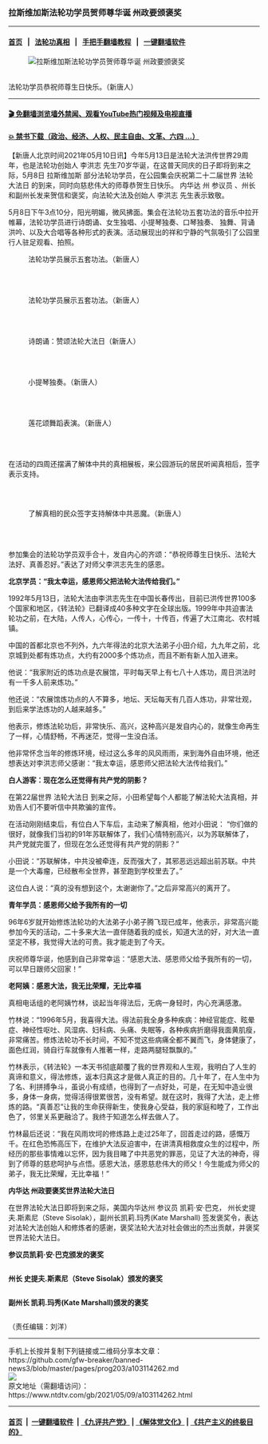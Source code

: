 ### 拉斯维加斯法轮功学员贺师尊华诞 州政要颁褒奖
------------------------

#### [首页](https://github.com/gfw-breaker/banned-news3/blob/master/README.md) &nbsp;&nbsp;|&nbsp;&nbsp; [法轮功真相](https://github.com/begood0513/basic/blob/master/README.md)  &nbsp;&nbsp;|&nbsp;&nbsp; [手把手翻墙教程](https://github.com/gfw-breaker/guides/wiki)  &nbsp;&nbsp;|&nbsp;&nbsp; [一键翻墙软件](https://github.com/gfw-breaker/nogfw/blob/master/README.md)  



<div><div class="featured_image">
 <figure>
  <img alt="拉斯维加斯法轮功学员贺师尊华诞 州政要颁褒奖" src="https://i.ntdtv.com/assets/uploads/2021/05/1ecfa2633d8f837bd38f5bd74c75ec67-800x450.jpg"/>
 </figure><br/>
 <span class="caption">
  法轮功学员恭祝师尊生日快乐。（新唐人）
 </span>
</div>
</div><hr/>

#### [ 🎬  免翻墙浏览墙外禁闻、观看YouTube热门视频及电视直播](https://github.com/gfw-breaker/HelloWorld)

#### [ 💥  禁书下载（政治、经济、人权、民主自由、文革、六四 ...）](https://github.com/gfw-breaker/books/blob/master/README.md)

<div><div class="post_content" itemprop="articleBody">
 <p>
  【新唐人北京时间2021年05月10日讯】今年5月13日是法轮大法洪传世界29周年，也是法轮功创始人
  <ok href="https://www.ntdtv.com/gb/李洪志.htm">
   李洪志
  </ok>
  先生70岁华诞，在这普天同庆的日子即将到来之际，5月8日
  <ok href="https://www.ntdtv.com/gb/拉斯维加斯.htm">
   拉斯维加斯
  </ok>
  部分法轮功学员，在公园集会庆祝第二十二届世界
  <ok href="https://www.ntdtv.com/gb/法轮大法日.htm">
   法轮大法日
  </ok>
  的到来，同时向慈悲伟大的师尊恭贺生日快乐。
  <ok href="https://www.ntdtv.com/gb/内华达.htm">
   内华达
  </ok>
  州
  <ok href="https://www.ntdtv.com/gb/参议员.htm">
   参议员
  </ok>
  、州长和副州长发来贺信和褒奖，向法轮大法及创始人
  <ok href="https://www.ntdtv.com/gb/李洪志.htm">
   李洪志
  </ok>
  先生表示致敬。
 </p>
 <p>
  5月8日下午3点10分，阳光明媚，微风拂面。集会在法轮功五套功法的音乐中拉开帷幕，法轮功学员进行诗朗诵、女生独唱、小提琴独奏、口琴独奏、 独舞、背诵洪吟、以及大合唱等各种形式的表演。活动展现出的祥和宁静的气氛吸引了公园里行人驻足观看、拍照。
 </p>
 <figure class="wp-caption alignnone" id="attachment_103114668" style="width: 600px">
  <img alt="" class="size-medium wp-image-103114668" src="https://i.ntdtv.com/assets/uploads/2021/05/26d6567e3f7bbcf85f32912f0b3a5bff-600x450.jpg">
   <br/><figcaption class="wp-caption-text">
    法轮功学员展示五套功法。（新唐人）
   </figcaption><br/>
  </img>
 </figure><br/>
 <figure class="wp-caption alignnone" id="attachment_103114669" style="width: 600px">
  <img alt="" class="size-medium wp-image-103114669" src="https://i.ntdtv.com/assets/uploads/2021/05/49eecbd50fc00a98ee33cbeb856b537b-600x450.jpg">
   <br/><figcaption class="wp-caption-text">
    法轮功学员展示五套功法。（新唐人）
   </figcaption><br/>
  </img>
 </figure><br/>
 <figure class="wp-caption alignnone" id="attachment_103114664" style="width: 600px">
  <img alt="" class="size-medium wp-image-103114664" src="https://i.ntdtv.com/assets/uploads/2021/05/425f92e99621ee20e904292d36eb39de-600x450.jpg"/>
  <br/><figcaption class="wp-caption-text">
   诗朗诵：赞颂法轮大法日（新唐人）
  </figcaption><br/>
 </figure><br/>
 <figure class="wp-caption alignnone" id="attachment_103114665" style="width: 600px">
  <img alt="" class="size-medium wp-image-103114665" src="https://i.ntdtv.com/assets/uploads/2021/05/b5c09f49b964ca23244b20151a60046f-600x800.jpg"/>
  <br/><figcaption class="wp-caption-text">
   小提琴独奏。（新唐人）
  </figcaption><br/>
 </figure><br/>
 <figure class="wp-caption alignnone" id="attachment_103114666" style="width: 600px">
  <img alt="" class="size-medium wp-image-103114666" src="https://i.ntdtv.com/assets/uploads/2021/05/e17e015fd6e31ffdabe027c2ccb8c90b-600x450.jpg"/>
  <br/><figcaption class="wp-caption-text">
   莲花颂舞蹈表演。（新唐人）
  </figcaption><br/>
 </figure><br/>
 <p>
  在活动的四周还摆满了解体中共的真相展板，来公园游玩的居民听闻真相后，签字表示支持。
 </p>
 <p>
  <img alt="" class="alignnone size-medium wp-image-103114661" src="https://i.ntdtv.com/assets/uploads/2021/05/e3566700d4dd212745b5793ccadfc665-600x450.jpg"/>
  <img alt="" class="alignnone size-medium wp-image-103114662" src="https://i.ntdtv.com/assets/uploads/2021/05/ce8ab71675fa85458e4af8777eddf1df-600x450.jpg"/>
 </p>
 <p>
  <img alt="" class="alignnone size-medium wp-image-103114660" src="https://i.ntdtv.com/assets/uploads/2021/05/a6c337267ff5f1be5c88ce4cc65e1af3-600x450.jpg"/>
 </p>
 <figure class="wp-caption alignnone" id="attachment_103114663" style="width: 600px">
  <img alt="" class="size-medium wp-image-103114663" src="https://i.ntdtv.com/assets/uploads/2021/05/f3e1bca36bc92f5bfafbaa009a996458-600x450.jpg"/>
  <br/><figcaption class="wp-caption-text">
   了解真相的民众签字支持解体中共恶魔。（新唐人）
  </figcaption><br/>
 </figure><br/>
 <p>
  参加集会的法轮功学员双手合十，发自内心的齐颂：“恭祝师尊生日快乐、法轮大法好、真善忍好。”表达了对师父李洪志先生的感恩。
 </p>
 <p>
  <strong>
   北京学员：“我太幸运，感恩师父把法轮大法传给我们。”
  </strong>
 </p>
 <p>
  1992年5月13日，法轮大法由李洪志先生在中国长春传出，目前已洪传世界100多个国家和地区，《转法轮》已翻译成40多种文字在全球出版。1999年中共迫害法轮功之前，在大陆，人传人，心传心，一传十，十传百，传遍了大江南北、农村城镇。
 </p>
 <p>
  中国的首都北京也不列外，九六年得法的北京大法弟子小田介绍，九九年之前，北京城到处都有炼功点，大约有2000多个炼功点，而且不断有新人加入进来。
 </p>
 <p>
  他说：“我家附近的炼功点是农展馆，平时每天早上有七八十人炼功，周日洪法时有一千多人前来炼功。”
 </p>
 <p>
  他还说：“农展馆炼功点的人不算多，地坛、天坛每天有几百人炼功，非常壮观，到后来学法炼功的人越来越多。”
 </p>
 <p>
  他表示，修炼法轮功后，非常快乐、高兴，这种高兴是发自内心的，就像生命再生了一样，心情舒畅，不再迷茫，觉得一生没白活。
 </p>
 <p>
  他非常怀念当年的修炼环境，经过这么多年的风风雨雨，来到海外自由环境，他还想表达对李洪志师父感谢：“我太幸运，感恩师父把法轮大法传给我们。”
 </p>
 <p>
  <strong>
   白人游客：现在怎么还觉得有共产党的阴影？
  </strong>
 </p>
 <p>
  在第22届世界
  <ok href="https://www.ntdtv.com/gb/法轮大法日.htm">
   法轮大法日
  </ok>
  到来之际，小田希望每个人都能了解法轮大法真相，并劝告人们不要听信中共欺骗的宣传。
 </p>
 <p>
  在活动刚刚结束后，有位白人下车后，主动来了解真相，他对小田说： “你们做的很好，就像我们当初的91年苏联解体了，我们心情特别高兴，以为苏联解体了，共产党就完蛋了，但现在怎么还觉得有共产党的阴影？”
 </p>
 <p>
  小田说：“苏联解体，中共没被牵连，反而强大了，其邪恶远远超出前苏联。中共是一个大毒瘤，已经散布全世界，甚至跑到学校里去了。”
 </p>
 <p>
  这位白人说：“真的没有想到这个，太谢谢你了。”之后非常高兴的离开了。
 </p>
 <p>
  <strong>
   青年学员：感恩师父给予我所有的一切
  </strong>
 </p>
 <p>
  96年6岁就开始修炼法轮功的大法弟子小弟子腾飞现已成年，他表示，非常高兴能参加今天的活动，二十多来大法一直伴随着我的成长，知道大法的好，对大法一直坚定不移，我觉得大法的可贵。我才能走到了今天。
 </p>
 <p>
  庆祝师尊华诞，他感到自己非常幸运：“感恩大法、感恩师父给予我所有的一切，可以早日跟师父回家！”
 </p>
 <p>
  <strong>
   老阿姨：感恩大法，我无比荣耀，无比幸福
  </strong>
 </p>
 <p>
  真相电话组的老阿姨竹林，谈起当年得法后，无病一身轻时，内心充满感激。
 </p>
 <p>
  竹林说：“1996年5月，我喜得大法。得法前我全身多种疾病：神经官能症、眩晕症、神经性呕吐、风湿病、妇科病、头痛、失眠等，各种疾病折磨得我面黄肌瘦，非常痛苦。修炼法轮功不长时间，不知不觉这些病痛全都不翼而飞，身体健康了，面色红润，骑自行车就像有人推著一样，走路两腿轻飘飘的。”
 </p>
 <p>
  竹林表示，《转法轮》一本天书彻底颠覆了我的世界观和人生观，我明白了人生的真谛和意义，得法修炼，返本归真这才是做人真正的目的。几十年了，在人生中为了名、利拼搏争斗，虽说小有成绩，也得到了一点好处，可是，在无知中造业很多，身体一身病，觉得活得很累很苦，没有希望。就在这时，我得了大法，走上修炼的路。“真善忍”让我的生命获得新生，使我身心受益，我的家庭和睦了，工作出色了，邻里关系更融洽了。我终于知道怎么样去做人了。
 </p>
 <p>
  竹林最后还说：“我在风雨坎坷的修炼路上走过25年了，回首走过的路，感慨万千。在红色恐怖高压下，在维护大法反迫害中，在讲清真相救度众生的过程中，所经历的那些事情难以忘怀，因为我目睹了中共恶党的罪恶，见证了大法的神奇，得到了师尊的慈悲呵护与点悟。感恩大法，感恩慈悲伟大的师父！今生能成为师父的弟子，我无比荣耀，无比幸福！”
 </p>
 <p>
  <strong>
   <ok href="https://www.ntdtv.com/gb/内华达.htm">
    内华达
   </ok>
   州政要褒奖世界法轮大法日
  </strong>
 </p>
 <p>
  在世界法轮大法日即将到来之际，美国内华达州
  <ok href="https://www.ntdtv.com/gb/参议员.htm">
   参议员
  </ok>
  凯莉·安·巴克，
  <span class="s1">
   州长史提夫.斯素尼（Steve Sisolak），副州长凯莉.玛秀(Kate Marshall)
  </span>
  签发褒奖令，表达对法轮大法创始人和修炼者的感谢，褒奖法轮大法对社会做出的杰出贡献，并褒奖世界法轮大法日。
 </p>
 <p>
  <strong>
   参议员凯莉·安·巴克颁发的褒奖
  </strong>
 </p>
 <p class="p1">
  <img alt="" class="size-medium wp-image-103114646 aligncenter" src="https://i.ntdtv.com/assets/uploads/2021/05/2021-5-1-nevada-senator-proclamation-1-600x808.jpg"/>
 </p>
 <p class="p1">
  <strong>
   <span class="s1">
    州长 史提夫.斯素尼（Steve Sisolak）颁发的褒奖
   </span>
  </strong>
 </p>
 <p class="p1">
  <img alt="" class="alignnone size-full wp-image-103114650" src="https://i.ntdtv.com/assets/uploads/2021/05/2e11cc1c56f99d508a4fc34dfc410521.jpg"/>
 </p>
 <p class="p1">
  <strong>
   <span class="s1">
    副州长 凯莉.玛秀(Kate Marshall)颁发的褒奖
   </span>
  </strong>
 </p>
 <p>
  <img alt="" class="size-full wp-image-103114647 aligncenter" src="https://i.ntdtv.com/assets/uploads/2021/05/STATE-OF-NEVADA-1.jpg"/>
 </p>
 <p>
 </p>
 <p>
  （责任编辑：刘洋）
 </p>
 <div class="single_ad">
 </div>
</div>
</div>
<hr/>
手机上长按并复制下列链接或二维码分享本文章：<br/>
https://github.com/gfw-breaker/banned-news3/blob/master/pages/prog203/a103114262.md <br/>
<a href='https://github.com/gfw-breaker/banned-news3/blob/master/pages/prog203/a103114262.md'><img src='https://github.com/gfw-breaker/banned-news3/blob/master/pages/prog203/a103114262.md.png'/></a> <br/>
原文地址（需翻墙访问）：https://www.ntdtv.com/gb/2021/05/09/a103114262.html


------------------------
#### [首页](https://github.com/gfw-breaker/banned-news3/blob/master/README.md) &nbsp;|&nbsp; [一键翻墙软件](https://github.com/gfw-breaker/nogfw/blob/master/README.md) &nbsp;| [《九评共产党》](https://github.com/gfw-breaker/9ping.md/blob/master/README.md#九评之一评共产党是什么) | [《解体党文化》](https://github.com/gfw-breaker/jtdwh.md/blob/master/README.md) | [《共产主义的终极目的》](https://github.com/gfw-breaker/gczydzjmd.md/blob/master/README.md)


<img src='http://gfw-breaker.win/banned-news3/pages/prog203/a103114262.md' width='0px' height='0px'/>